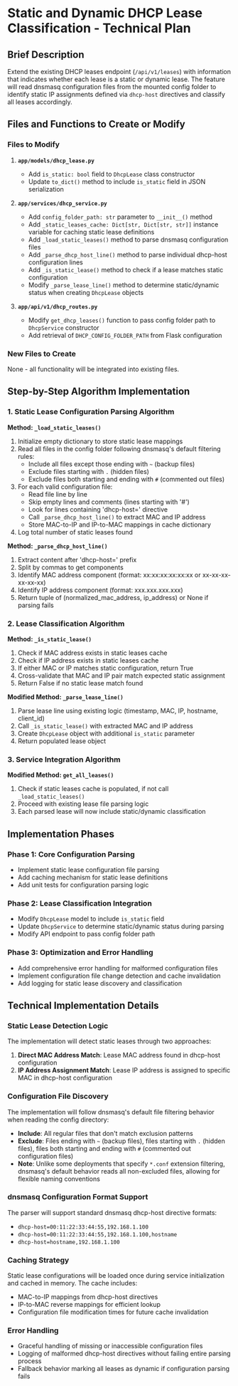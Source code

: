 # Static and Dynamic DHCP Lease Classification - Technical Plan

## Brief Description

Extend the existing DHCP leases endpoint (`/api/v1/leases`) with information that indicates whether each lease is a static or dynamic lease. The feature will read dnsmasq configuration files from the mounted config folder to identify static IP assignments defined via `dhcp-host` directives and classify all leases accordingly.

## Files and Functions to Create or Modify

### Files to Modify

1. **`app/models/dhcp_lease.py`**
   - Add `is_static: bool` field to `DhcpLease` class constructor
   - Update `to_dict()` method to include `is_static` field in JSON serialization

2. **`app/services/dhcp_service.py`**
   - Add `config_folder_path: str` parameter to `__init__()` method
   - Add `_static_leases_cache: Dict[str, Dict[str, str]]` instance variable for caching static lease definitions
   - Add `_load_static_leases()` method to parse dnsmasq configuration files
   - Add `_parse_dhcp_host_line()` method to parse individual dhcp-host configuration lines
   - Add `_is_static_lease()` method to check if a lease matches static configuration
   - Modify `_parse_lease_line()` method to determine static/dynamic status when creating `DhcpLease` objects

3. **`app/api/v1/dhcp_routes.py`**
   - Modify `get_dhcp_leases()` function to pass config folder path to `DhcpService` constructor
   - Add retrieval of `DHCP_CONFIG_FOLDER_PATH` from Flask configuration

### New Files to Create

None - all functionality will be integrated into existing files.

## Step-by-Step Algorithm Implementation

### 1. Static Lease Configuration Parsing Algorithm

**Method: `_load_static_leases()`**
1. Initialize empty dictionary to store static lease mappings
2. Read all files in the config folder following dnsmasq's default filtering rules:
   - Include all files except those ending with `~` (backup files)
   - Exclude files starting with `.` (hidden files)
   - Exclude files both starting and ending with `#` (commented out files)
3. For each valid configuration file:
   - Read file line by line
   - Skip empty lines and comments (lines starting with '#')
   - Look for lines containing 'dhcp-host=' directive
   - Call `_parse_dhcp_host_line()` to extract MAC and IP address
   - Store MAC-to-IP and IP-to-MAC mappings in cache dictionary
4. Log total number of static leases found

**Method: `_parse_dhcp_host_line()`**
1. Extract content after 'dhcp-host=' prefix
2. Split by commas to get components
3. Identify MAC address component (format: xx:xx:xx:xx:xx:xx or xx-xx-xx-xx-xx-xx)
4. Identify IP address component (format: xxx.xxx.xxx.xxx)
5. Return tuple of (normalized_mac_address, ip_address) or None if parsing fails

### 2. Lease Classification Algorithm

**Method: `_is_static_lease()`**
1. Check if MAC address exists in static leases cache
2. Check if IP address exists in static leases cache
3. If either MAC or IP matches static configuration, return True
4. Cross-validate that MAC and IP pair match expected static assignment
5. Return False if no static lease match found

**Modified Method: `_parse_lease_line()`**
1. Parse lease line using existing logic (timestamp, MAC, IP, hostname, client_id)
2. Call `_is_static_lease()` with extracted MAC and IP address
3. Create `DhcpLease` object with additional `is_static` parameter
4. Return populated lease object

### 3. Service Integration Algorithm

**Modified Method: `get_all_leases()`**
1. Check if static leases cache is populated, if not call `_load_static_leases()`
2. Proceed with existing lease file parsing logic
3. Each parsed lease will now include static/dynamic classification

## Implementation Phases

### Phase 1: Core Configuration Parsing
- Implement static lease configuration file parsing
- Add caching mechanism for static lease definitions
- Add unit tests for configuration parsing logic

### Phase 2: Lease Classification Integration
- Modify `DhcpLease` model to include `is_static` field
- Update `DhcpService` to determine static/dynamic status during parsing
- Modify API endpoint to pass config folder path

### Phase 3: Optimization and Error Handling
- Add comprehensive error handling for malformed configuration files
- Implement configuration file change detection and cache invalidation
- Add logging for static lease discovery and classification

## Technical Implementation Details

### Static Lease Detection Logic

The implementation will detect static leases through two approaches:

1. **Direct MAC Address Match**: Lease MAC address found in dhcp-host configuration
2. **IP Address Assignment Match**: Lease IP address is assigned to specific MAC in dhcp-host configuration

### Configuration File Discovery

The implementation will follow dnsmasq's default file filtering behavior when reading the config directory:
- **Include**: All regular files that don't match exclusion patterns
- **Exclude**: Files ending with `~` (backup files), files starting with `.` (hidden files), files both starting and ending with `#` (commented out configuration files)
- **Note**: Unlike some deployments that specify `*.conf` extension filtering, dnsmasq's default behavior reads all non-excluded files, allowing for flexible naming conventions

### dnsmasq Configuration Format Support

The parser will support standard dnsmasq dhcp-host directive formats:
- `dhcp-host=00:11:22:33:44:55,192.168.1.100`
- `dhcp-host=00:11:22:33:44:55,192.168.1.100,hostname`
- `dhcp-host=hostname,192.168.1.100`

### Caching Strategy

Static lease configurations will be loaded once during service initialization and cached in memory. The cache includes:
- MAC-to-IP mappings from dhcp-host directives  
- IP-to-MAC reverse mappings for efficient lookup
- Configuration file modification times for future cache invalidation

### Error Handling

- Graceful handling of missing or inaccessible configuration files
- Logging of malformed dhcp-host directives without failing entire parsing process
- Fallback behavior marking all leases as dynamic if configuration parsing fails

